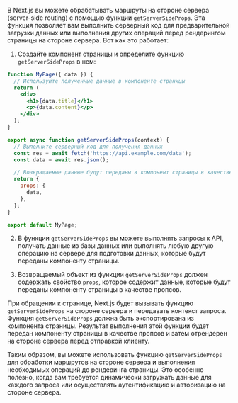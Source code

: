 В Next.js вы можете обрабатывать маршруты на стороне сервера (server-side routing) с помощью функции `getServerSideProps`. Эта функция позволяет вам выполнить серверный код для предварительной загрузки данных или выполнения других операций перед рендерингом страницы на стороне сервера. Вот как это работает:

1. Создайте компонент страницы и определите функцию `getServerSideProps` в нем:

```jsx
function MyPage({ data }) {
  // Используйте полученные данные в компоненте страницы
  return (
    <div>
      <h1>{data.title}</h1>
      <p>{data.content}</p>
    </div>
  );
}

export async function getServerSideProps(context) {
  // Выполните серверный код для получения данных
  const res = await fetch('https://api.example.com/data');
  const data = await res.json();

  // Возвращаемые данные будут переданы в компонент страницы в качестве пропсов
  return {
    props: {
      data,
    },
  };
}

export default MyPage;
```

2. В функции `getServerSideProps` вы можете выполнять запросы к API, получать данные из базы данных или выполнять любую другую операцию на сервере для подготовки данных, которые будут переданы компоненту страницы.

3. Возвращаемый объект из функции `getServerSideProps` должен содержать свойство `props`, которое содержит данные, которые будут переданы компоненту страницы в качестве пропсов.

При обращении к странице, Next.js будет вызывать функцию `getServerSideProps` на стороне сервера и передавать контекст запроса. Функция `getServerSideProps` должна быть экспортирована из компонента страницы. Результат выполнения этой функции будет передан компоненту страницы в качестве пропсов и затем отрендерен на стороне сервера перед отправкой клиенту.

Таким образом, вы можете использовать функцию `getServerSideProps` для обработки маршрутов на стороне сервера и выполнения необходимых операций до рендеринга страницы. Это особенно полезно, когда вам требуется динамически загружать данные для каждого запроса или осуществлять аутентификацию и авторизацию на стороне сервера.